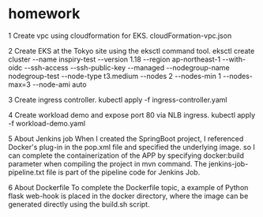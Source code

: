 # homework
1 Create vpc using cloudformation for EKS.
  cloudFormation-vpc.json   

2 Create EKS at the Tokyo site using the eksctl command tool.
  eksctl create cluster --name inspiry-test --version 1.18 --region ap-northeast-1 --with-oidc --ssh-access --ssh-public-key <your-key> --managed --nodegroup-name nodegroup-test --node-type t3.medium --nodes 2 --nodes-min 1 --nodes-max=3 --node-ami auto

3 Create ingress controller.
  kubectl apply -f ingress-controller.yaml

4 Create workload demo and expose port 80 via NLB ingress.
  kubectl apply -f workload-demo.yaml

5 About Jenkins job
  When I created the SpringBoot project, I referenced Docker's plug-in in the pop.xml file and specified the underlying image. so I can complete the containerization of the APP by specifying docker:build parameter when compiling the project in mvn command.
  The jenkins-job-pipeline.txt file is part of the pipeline code for Jenkins Job.

6 About Dockerfile
  To complete the Dockerfile topic, a example of Python flask web-hook is placed in the docker directory, where the image can be generated directly using the build.sh script.
